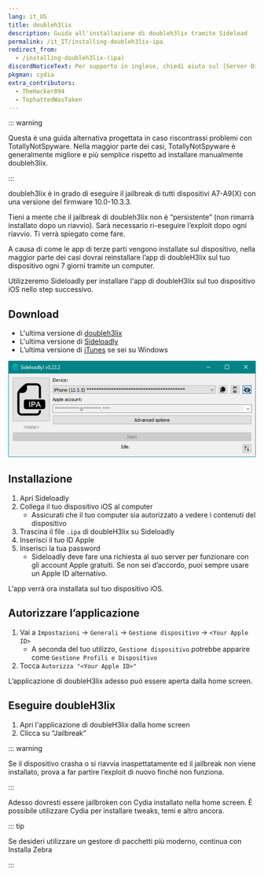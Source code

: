 ```yaml
---
lang: it_US
title: doubleh3lix
description: Guida all'installazione di doubleh3lix tramite Sideload
permalink: /it_IT/installing-doubleh3lix-ipa
redirect_from:
  - /installing-doubleh3lix-(ipa)
discordNoticeText: Per supporto in inglese, chiedi aiuto sul [Server Discord](https://discord.legacyjailbreak.com/) di r/LegacyJailbreak.
pkgman: cydia
extra_contributors:
  - TheHacker894
  - TophattedWasTaken
---
```


::: warning

Questa è una guida alternativa progettata in caso riscontrassi problemi con <router-link to="/using-tns">TotallyNotSpyware</router-link>. Nella maggior parte dei casi, TotallyNotSpyware è generalmente migliore e più semplice rispetto ad installare manualmente doubleh3lix.

:::

doubleh3lix è in grado di eseguire il jailbreak di tutti dispositivi A7-A9(X) con una versione del firmware 10.0-10.3.3.

Tieni a mente che il jailbreak di doubleh3lix <router-link to="/types-of-jailbreak/#semi-untethered-jailbreaks">non è “persistente”</router-link> (non rimarrà installato dopo un riavvio). Sarà necessario ri-eseguire l’exploit dopo ogni riavvio. Ti verrà spiegato come fare.

A causa di come le app di terze parti vengono installate sul dispositivo, nella maggior parte dei casi dovrai reinstallare l’app di doubleH3lix sul tuo dispositivo ogni 7 giorni tramite un computer.

Utilizzeremo Sideloadly per installare l'app di doubleH3lix sul tuo dispositivo iOS nello step successivo.

## Download

- L'ultima versione di [doubleh3lix](https://doubleh3lix.tihmstar.net/ipa/doubleH3lix-RC8.ipa)
- L'ultima versione di [Sideloadly](https://sideloadly.io/)
- L’ultima versione di [iTunes](https://www.apple.com/itunes/download/win32) se sei su Windows

![Uno screenshot dell'applicazione Sideloadly (Windows)](/assets/images/sideloadly_win.png)

## Installazione

1. Apri Sideloadly
2. Collega il tuo dispositivo iOS al computer
   - Assicurati che il tuo computer sia autorizzato a vedere i contenuti del dispositivo
3. Trascina il file `.ipa` di doubleH3lix su Sideloadly
4. Inserisci il tuo ID Apple
5. Inserisci la tua password
   - Sideloadly deve fare una richiesta al suo server per funzionare con gli account Apple gratuiti. Se non sei d’accordo, puoi sempre usare un Apple ID alternativo.

L'app verrà ora installata sul tuo dispositivo iOS.

## Autorizzare l’applicazione

1. Vai a `Impostazioni` -> `Generali` -> `Gestione dispositivo` -> `<Your Apple ID>`
   - A seconda del tuo utilizzo, `Gestione dispositivo` potrebbe apparire come `Gestione Profili e Dispositivo`
2. Tocca `Autorizza "<Your Apple ID>"`

L’applicazione di doubleH3lix adesso può essere aperta dalla home screen.

## Eseguire doubleH3lix

1. Apri l'applicazione di doubleH3lix dalla home screen
2. Clicca su “Jailbreak”

::: warning

Se il dispositivo crasha o si riavvia inaspettatamente ed il jailbreak non viene installato, prova a far partire l’exploit di nuovo finché non funziona.

:::

Adesso dovresti essere jailbroken con Cydia installato nella home screen. È possibile utilizzare Cydia per installare <router-link to="/faq/#what-are-tweaks">tweaks</router-link>, temi e altro ancora.

::: tip

Se desideri utilizzare un gestore di pacchetti più moderno, continua con <router-link to="/installing-zebra">Installa Zebra</router-link>

:::
